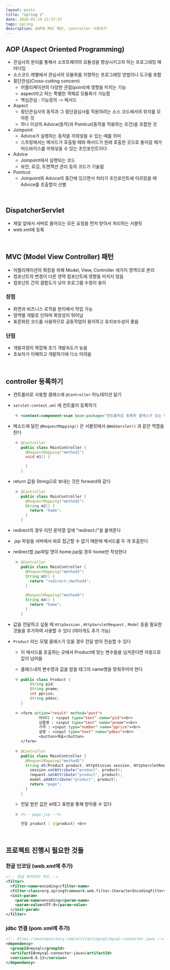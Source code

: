 ```yaml
---
layout: posts
title: "spring 2"
date: 2020-05-19 21:57:57
tags: spring
description: AOP와 MVC 패턴, controller 사용하기
---
```


## AOP (Aspect Oriented Programming)

- 관심사의 분리를 통해서 소프트웨어의 모듈성을 향상시키고자 하는 프로그래밍 패러다임
- 소스코드 레벨에서 관심사의 모듈화를 지향하는 프로그래밍 방법이나 도구를 포함
- 횡단관심(Cross-cutting concern) 
  - 어플리케이션의 다양한 관점(point)에 영향을 미치는 기능
  - aspect라고 하는 특별한 객체로 모듈화가 가능함
  - 핵심관심 : 기능정의 -> 메서드
- Aspect
  - 횡단관심사의 동작과 그 횡단괌심사를 적용하려는 소스 코드에서의 위치를 모아둔 것
  - 하나 이상의 Advice(동작)과 Pointcut(동작을 적용하는 조건)을 조합한 것
- Joinpoint
  - Advice가 실행하는 동작을 끼워넣을 수 있는 때를 의미
  - 스프링에서는 메서드가 호출될 때와 메서드가 원래 호출한 곳으로 돌아갈 때가 어드바이스를 끼워넣을 수 있는 조인포인트이다
- Advice
  - Joinpoint에서 실행되는 코드
  - 보안, 로깅, 트랜잭션 관리 등의 코드가 기술됨
- Pointcut
  - Joinpoint와 Advice의 중간에 있으면서 처리가 조인포인트에 이르렀을 때 Advice를 호출할지 선별

<br>

## DispatcherServlet

- 제일 앞에서 서버로 들어오는 모든 요청을 먼저 받아서 처리하는 서블릿
- web.xml에 등록

<br>

## MVC (Model View Controller) 패턴

- 어플리케이션의 확장을 위해 Model, View, Controller 세가지 영역으로 분리
- 컴포넌트의 변경이 다른 영역 컴포넌트에 영향을 미치지 않음
- 컴포넌트 간의 결합도가 낮아 프로그램 수정이 용이



### 장점

- 화면과 비즈니스 로직을 분리해서 작업 가능
- 영역별 개발로 인하여 확장성이 뛰어남
- 표준화된 코드를 사용하므로 공동작업이 용이하고 유지보수성이 좋음



### 단점

- 개발과정이 복잡해 초기 개발속도가 늦음
- 초보자가 이해하고 개발하기에 다소 어려움

<br>

## controller 등록하기

- 컨트롤러로 사용할 클래스에 `@Controller` 어노테이션 달기

- `servlet-context.xml` 에 컨트롤러 등록하기

  - ```xml
    <context:component-scan base-package="컨트롤러로 등록한 클래스가 있는 패키지명"></context:component-scan>
    ```

- 메소드에 달린 `@RequestMapping()` 은 서블릿에서 `@WebServlet()` 과 같은 역할을 한다

  - ```java
    @Controller
    public class MainController {
      @RequestMapping("method1")
      void m1() {
        
      }
    }
    ```

- return 값을 String으로 보내는 것은 forward와 같다

  - ```java
    @Controller
    public class MainController {
      @RequestMapping("method2")
      String m2() {
        return "home";
      }
    }
    ```

- redirect의 경우 리턴 문자열 앞에 "redirect:/"을 붙여준다

- .jsp 파일을 서버에서 바로 접근할 수 없기 때문에 메서드를 두 개 호출한다

- redirect할 jsp파일 명이 home.jsp일 경우 home만 작성한다

  - ```java
    @Controller
    public class MainController {
      @RequestMapping("method3")
      String m3() {
        return "redirect:/method4";
      }
      
      @RequestMapping("method4")
      String m4() {
        return "home";
      }
    }
    ```

- 값을 전달하고 싶을 때 `HttpSession` , `HttpServletRequest` , `Model` 등을 필요한 것들을 추가하여 사용할 수 있다 (여러개도 추가 가능)

- `Product` 라는 모델 클래스가 있을 경우 전달 받아 전송할 수 있다

  - 이 메서드를 호출하는 곳에서 Product에 맞는 변수들을 넘겨준다면 자동으로 값이 넘어옴 

  - 클래스내의 변수명과 값을 받을 태그의 name명을 맞춰주어야 한다

  - ```java
    public class Product {
    	String pid;
    	String pname;
    	int pprice;
    	String pdesc;
    }
    ```

  - ```jsp
    <form action="result" method="post">
    		아이디 : <input type="text" name="pid"><br> 
    		상품명 : <input type="text" name="pname"><br>
    		가격 : <input type="number" name="pprice"><br>
    		설명 : <input type="text" name="pdesc"><br>
    		<button>제출</button>
    </form>
    ```

  - ```java
    @Controller
    public class MainController {
      @RequestMapping("method5")
      String m5(Product product, HttpStssion session, HttpServletRequest request, Model model) {
        session.setAttribute("product", product);
        request.setAttribute("product", product);
        model.addAttribute("product", product);
        return "page";
      }
    }
    ```

  - 전달 받은 값은 el태그 표현을 통해 받아올 수 있다

  - ```jsp
    <%-- page.jsp --%>
    
    전달 product : ${product} <br>
    ```

<br>

## 프로젝트 진행시 필요한 것들

### 한글 인코딩 (web.xml에 추가)

```xml
<!-- 한글 파라미터 처리 -->
<filter>
  <filter-name>encoding</filter-name>
  <filter-class>org.springframework.web.filter.CharacterEncodingFilter</filter-class>
  <init-param>
    <param-name>encoding</param-name>
    <param-value>UTF-8</param-value>
  </init-param>
</filter>
```



### jdbc 연결 (pom.xml에 추가)

```xml
<!-- https://mvnrepository.com/artifact/mysql/mysql-connector-java -->
<dependency>
  <groupId>mysql</groupId>
  <artifactId>mysql-connector-java</artifactId>
  <version>8.0.13</version>
</dependency>
```





